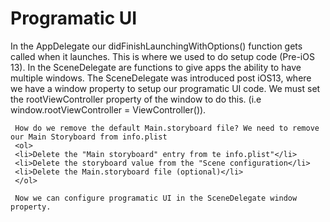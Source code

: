 #  Programatic UI

In the AppDelegate our didFinishLaunchingWithOptions() function gets called when it launches. This is where we used to do setup code (Pre-iOS 13). In the SceneDelegate are functions to give apps the ability to have multiple windows. The SceneDelegate was introduced post iOS13, where we have a window property to setup our programatic UI code. We must set the rootViewController property of the window to do this.  (i.e window.rootViewController = ViewController()).

     How do we remove the default Main.storyboard file? We need to remove our Main Storyboard from info.plist
     <ol>
     <li>Delete the "Main storyboard" entry from te info.plist"</li>
     <li>Delete the storyboard value from the "Scene configuration</li>
     <li>Delete the Main.storyboard file (optional)</li>
     </ol>
     
     Now we can configure programatic UI in the SceneDelegate window property.
     
     
